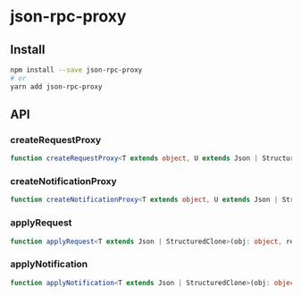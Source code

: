 # json-rpc-proxy

## Install

```sh
npm install --save json-rpc-proxy
# or
yarn add json-rpc-proxy
```

## API

### createRequestProxy

```ts
function createRequestProxy<T extends object, U extends Json | StructuredClone = Json>(target: T, createId: () => string): RequestProxy<T, U>
```

### createNotificationProxy

```ts
function createNotificationProxy<T extends object, U extends Json | StructuredClone = Json>(target: T): NotificationProxy<T, U>
```

### applyRequest

```ts
function applyRequest<T extends Json | StructuredClone>(obj: object, request: JsonRpcRequest<T>): JsonRpcSuccess<T> | Promise<JsonRpcSuccess<T>>
```

### applyNotification

```ts
function applyNotification<T extends Json | StructuredClone>(obj: object, notification: JsonRpcNotification<T>): void | Promise<void>
```
